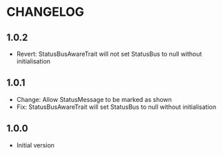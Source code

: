 CHANGELOG
=========

1.0.2
-----

 * Revert: StatusBusAwareTrait will not set StatusBus to null without initialisation


1.0.1
-----

 * Change: Allow StatusMessage to be marked as shown
 * Fix: StatusBusAwareTrait will set StatusBus to null without initialisation


1.0.0
-----

 * Initial version
